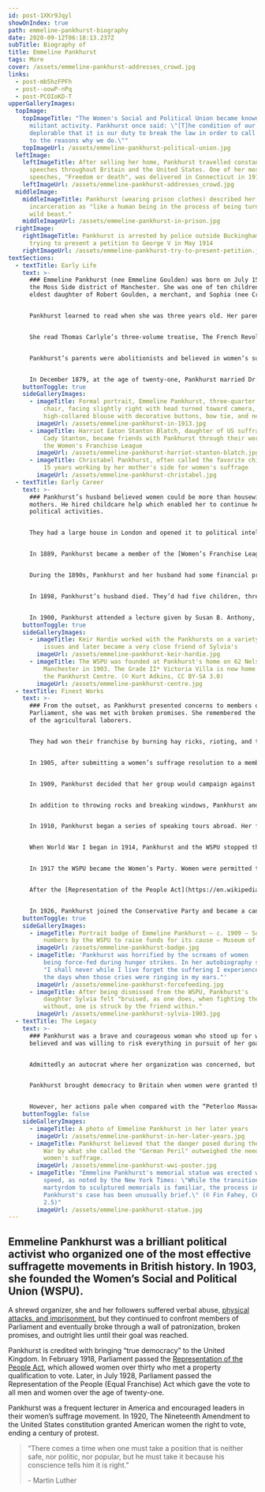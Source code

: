 ```yaml
---
id: post-1XKr9Jqyl
showOnIndex: true
path: emmeline-pankhurst-biography
date: 2020-09-12T06:18:13.237Z
subTitle: Biography of
title: Emmeline Pankhurst
tags: More
cover: /assets/emmeline-pankhurst-addresses_crowd.jpg
links:
  - post-mb5hzFPFh
  - post--oowP-nPq
  - post-PCOIoKD-T
upperGalleryImages:
  topImage:
    topImageTitle: "The Women's Social and Political Union became known for its
      militant activity. Pankhurst once said: \"[T]he condition of our sex is so
      deplorable that it is our duty to break the law in order to call attention
      to the reasons why we do.\""
    topImageUrl: /assets/emmeline-pankhurst-political-union.jpg
  leftImage:
    leftImageTitle: After selling her home, Pankhurst travelled constantly, giving
      speeches throughout Britain and the United States. One of her most famous
      speeches, "Freedom or death", was delivered in Connecticut in 1913.
    leftImageUrl: /assets/emmeline-pankhurst-addresses_crowd.jpg
  middleImage:
    middleImageTitle: Pankhurst (wearing prison clothes) described her first
      incarceration as "like a human being in the process of being turned into a
      wild beast."
    middleImageUrl: /assets/emmeline-pankhurst-in-prison.jpg
  rightImage:
    rightImageTitle: Pankhurst is arrested by police outside Buckingham Palace while
      trying to present a petition to George V in May 1914
    rightImageUrl: /assets/emmeline-pankhurst-try-to-present-petition.jpg
textSections:
  - textTitle: Early Life
    text: >-
      ### Emmeline Pankhurst (nee Emmeline Goulden) was born on July 15, 1858 in
      the Moss Side district of Manchester. She was one of ten children and the
      eldest daughter of Robert Goulden, a merchant, and Sophia (nee Craine).


      Pankhurst learned to read when she was three years old. Her parents were abolitionists and exposed her to a variety of literature that focused on the plight of people who sought their freedom from bondage. One of the bedtime stories that her mother read to her was Harriet Beecher Stowe’s book, Uncle Toms’ Cabin, a novel about slavery in America.


      She read Thomas Carlyle’s three-volume treatise, The French Revolution: A History, which was a source of inspiration throughout her life. At the age of fourteen, Pankhurst accompanied her mother to a lecture given by [Lydia Becker](https://en.wikipedia.org/wiki/Lydia_Becker), a leader in the early British suffrage movement and who was editor of the [Women’s Suffrage Journal](https://en.wikipedia.org/wiki/Women%27s_Suffrage_Journal). The meeting left a permanent impression on her.


      Pankhurst’s parents were abolitionists and believed in women’s suffrage, but they did not support the idea of an extensive education for women. They believed that girls should learn a variety of social skills that would enable them to become good wives. Pankhurst rejected this notion and convinced her parents to send her to a progressive school in Paris. When she was fifteen, she enrolled in Ecole Normale Superieure, which believed in equal education for girls and boys. Girls were taught chemistry and other sciences as well as embroidery and bookkeeping.


      In December 1879, at the age of twenty-one, Pankhurst married Dr. [Richard Marsden Pankhurst](https://en.wikipedia.org/wiki/Richard_Pankhurst), a lawyer. He was twenty-four years older than her. Pankhurst’s husband authored the first woman’s suffrage bill in Great Britain in the late 1860s and the Married Women’s Property (MWP) Acts in 1870 and 1882, which allowed women to keep earnings or property acquired before and after marriage.
    buttonToggle: true
    sideGalleryImages:
      - imageTitle: Formal portrait, Emmeline Pankhurst, three-quarter length, seated in
          chair, facing slightly right with head turned toward camera, wearing
          high-collared blouse with decorative buttons, bow tie, and necklace.
        imageUrl: /assets/emmeline-pankhurst-in-1913.jpg
      - imageTitle: Harriot Eaton Stanton Blatch, daughter of US suffragist Elizabeth
          Cady Stanton, became friends with Pankhurst through their work in
          the Women's Franchise League
        imageUrl: /assets/emmeline-pankhurst-harriot-stanton-blatch.jpg
      - imageTitle: Christabel Pankhurst, often called the favorite child, spent almost
          15 years working by her mother's side for women's suffrage
        imageUrl: /assets/emmeline-pankhurst-christabel.jpg
  - textTitle: Early Career
    text: >-
      ### Pankhurst’s husband believed women could be more than housewives and
      mothers. He hired childcare help which enabled her to continue her
      political activities.


      They had a large house in London and opened it to political intellectuals and activists, local as well as international. Among her earliest projects was serving with her husband on the committee which promoted the MWP. 


      In 1889, Pankhurst became a member of the [Women’s Franchise League](https://en.wikipedia.org/wiki/Women's_Franchise_League). It supported equal rights for women in the areas of divorce and inheritance. The group prepared a women’s suffrage amendment to a new reform act, the County Franchise Bill, which extended the suffrage to farm laborers. A promise by a member of Parliament to submit the amendment was made, but Pankhurst learned that he had no intention of keeping it.


      During the 1890s, Pankhurst and her husband had some financial problems. They returned to Manchester. She served on the Board of Poor Law Guardians in Chorlton. Her experiences with poor women were disheartening. She believed improvements were unlikely without the vote.


      In 1898, Pankhurst’s husband died. They’d had five children, three girls and two boys. One boy had died in childhood, but she was still responsible for the four at home. Faced with mounting debt, she took a position as Registrar of Births and Deaths where she encountered young teenage mothers who had myriad problems. 


      In 1900, Pankhurst attended a lecture given by Susan B. Anthony, an American suffragette. The lecture and the urging of her daughter, Christabel, led to the forming of the Women’s Social and Political Union (WSPU) in 1903. She decided that she would keep it simple: women only, no other party affiliation, and action only. It would be a political action organization with “deeds, not words,” as its motto. They also published a newspaper, Votes for Women.
    buttonToggle: true
    sideGalleryImages:
      - imageTitle: Keir Hardie worked with the Pankhursts on a variety of political
          issues and later became a very close friend of Sylvia's
        imageUrl: /assets/emmeline-pankhurst-keir-hardie.jpg
      - imageTitle: The WSPU was founded at Pankhurst's home on 62 Nelson Street,
          Manchester in 1903. The Grade II* Victoria Villa is now home to
          the Pankhurst Centre. (© Kurt Adkins, CC BY-SA 3.0)
        imageUrl: /assets/emmeline-pankhurst-centre.jpg
  - textTitle: Finest Works
    text: >-
      ### From the outset, as Pankhurst presented concerns to members of
      Parliament, she was met with broken promises. She remembered the tactics
      of the agricultural laborers.


      They had won their franchise by burning hay ricks, rioting, and threatening to organize one hundred thousand men and descend on the House of Commons. She decided that she would thrust the disenfranchisement of women into public consciousness.


      In 1905, after submitting a women’s suffrage resolution to a member of Parliament and being patronized and placated, her first militant act was to go outside the House of Commons and protest. Although there was some heckling from onlookers, the experience was invigorating. In 1908, Pankhurst submitted another women’s suffrage resolution to a member of Parliament. Once again, promises were made and broken. She and her supporters held a large protest demonstration and she was imprisoned. While in prison, she was shocked by the appalling condition and decided to use prison to exercise the urgency of women’s suffrage.


      In 1909, Pankhurst decided that her group would campaign against candidates who did not make the vote for women a priority. Their actions led to the defeat of several candidates for office or a close call. Notably among these candidates was [Winston Churchill](/winston-churchill-biography).


      In addition to throwing rocks and breaking windows, Pankhurst and her group added hunger strikes to their methods. This led to force feeding in prison which caught the media’s attention. In 1913, the government passed the Temporary Discharge for Ill Health Act, known as the Cat and Mouse Act. This law allowed prisoners who were being force-fed to be discharged from prison. 


      In 1910, Pankhurst began a series of speaking tours abroad. Her first visit was made on behalf of her son, Henry Francis. He was ill and she needed the money for his treatment. He died shortly after she returned. In that same year, Pankhurst and her group were subjected to extreme violence during a demonstration termed Black Friday. On November 18, 1910, one hundred and fourteen women and two men were brutally beaten, arrested, and imprisoned. 


      When World War I began in 1914, Pankhurst and the WSPU stopped their suffrage activities and focused on the war. She believed that the threat from Germany was a threat to humanity and she became a patriotic advocate. She also took an interest in children borne out of wedlock and adopted four. Unlike Christabel, her other daughters, Sylvia and Adele, were pacifists and opposed conscription. They left the WSPU.


      In 1917 the WSPU became the Women’s Party. Women were permitted to stand as candidates and Pankhurst’s daughter, Christabel, decided to run for Parliament. She was unable to get the necessary support from the Coalition Government and lost to a Labour candidate.


      After the [Representation of the People Act](https://en.wikipedia.org/wiki/Representation_of_the_People_Act_1918) which granted the vote to women over thirty was passed in 1918, Pankhurst continued to travel abroad speaking on various issues and rallying support for the British Empire.


      In 1926, Pankhurst joined the Conservative Party and became a candidate for office. She died shortly before the passage of the Representation of the People (Equal Franchise) Act 1928 which extended the vote to all women over twenty-one years of age.
    buttonToggle: true
    sideGalleryImages:
      - imageTitle: Portrait badge of Emmeline Pankhurst – c. 1909 – Sold in large
          numbers by the WSPU to raise funds for its cause – Museum of London
        imageUrl: /assets/emmeline-pankhurst-badge.jpg
      - imageTitle: 'Pankhurst was horrified by the screams of women
          being force-fed during hunger strikes. In her autobiography she wrote:
          "I shall never while I live forget the suffering I experienced during
          the days when those cries were ringing in my ears."'
        imageUrl: /assets/emmeline-pankhurst-forcefeeding.jpg
      - imageTitle: After being dismissed from the WSPU, Pankhurst's
          daughter Sylvia felt "bruised, as one does, when fighting the foe
          without, one is struck by the friend within."
        imageUrl: /assets/emmeline-pankhurst-sylvia-1903.jpg
  - textTitle: The Legacy
    text: >-
      ### Pankhurst was a brave and courageous woman who stood up for what she
      believed and was willing to risk everything in pursuit of her goal.


      Admittedly an autocrat where her organization was concerned, but she loved her country and spent over four decades trying to get it to reciprocate.


      Pankhurst brought democracy to Britain when women were granted the right to vote, but historians have criticized her for some of her militant tactics, especially arson.


      However, her actions pale when compared with the “Peterloo Massacre” in 1819, which historians regard as the bloodiest political event of the nineteenth century on English soil or the Swing Riots in 1830.  Emmeline Pankhurst died on June 14, 1928 shortly before she saw the fruition of her life’s work. On March 6, 1930, a statute of her was placed in [Victoria Tower Gardens next to and gesturing towards the Houses of Parliament](https://london-travel.co.uk/central-london-attractions).
    buttonToggle: false
    sideGalleryImages:
      - imageTitle: A photo of Emmeline Pankhurst in her later years
        imageUrl: /assets/emmeline-pankhurst-in-her-later-years.jpg
      - imageTitle: Pankhurst believed that the danger posed during the First World
          War by what she called the "German Peril" outweighed the need for
          women's suffrage.
        imageUrl: /assets/emmeline-pankhurst-wwi-poster.jpg
      - imageTitle: "Emmeline Pankhurst's memorial statue was erected with unusual
          speed, as noted by the New York Times: \"While the transition from
          martyrdom to sculptured memorials is familiar, the process in Mrs
          Pankhurst's case has been unusually brief.\" (© Fin Fahey, CC BY-SA
          2.5)"
        imageUrl: /assets/emmeline-pankhurst-statue.jpg
---
```

## Emmeline Pankhurst was a brilliant political activist who organized one of the most effective suffragette movements in British history. In 1903, she founded the Women’s Social and Political Union (WSPU).

A shrewd organizer, she and her followers suffered verbal abuse, [physical attacks, and imprisonment](#3), but they continued to confront members of Parliament and eventually broke through a wall of patronization, broken promises, and outright lies until their goal was reached.

Pankhurst is credited with bringing “true democracy” to the United Kingdom. In February 1918, Parliament passed the [Representation of the People Act](#3), which allowed women over thirty who met a property qualification to vote. Later, in July 1928, Parliament passed the Representation of the People (Equal Franchise) Act which gave the vote to all men and women over the age of twenty-one.

Pankhurst was a frequent lecturer in America and encouraged leaders in their women’s suffrage movement. In 1920, The Nineteenth Amendment to the United States constitution granted American women the right to vote, ending a century of protest. 

> “There comes a time when one must take a position that is neither safe, nor politic, nor popular, but he must take it because his conscience tells him it is right.”
>
> \- Martin Luther